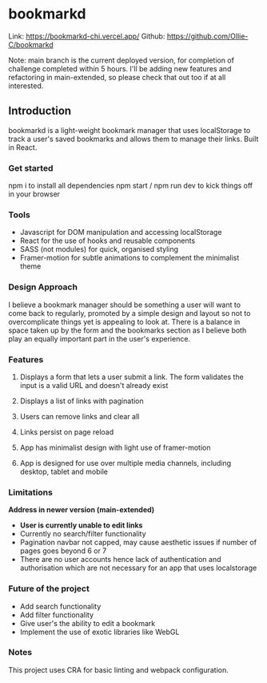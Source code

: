 # bookmarkd

Link: https://bookmarkd-chi.vercel.app/
Github: https://github.com/Ollie-C/bookmarkd

Note: main branch is the current deployed version, for completion of challenge completed within 5 hours. I'll be adding new features and refactoring in main-extended, so please check that out too if at all interested.

## Introduction

bookmarkd is a light-weight bookmark manager that uses localStorage to track a user's saved bookmarks and allows them to manage their links. Built in React.

### Get started

npm i to install all dependencies
npm start / npm run dev to kick things off in your browser

### Tools
- Javascript for DOM manipulation and accessing localStorage
- React for the use of hooks and reusable components
- SASS (not modules) for quick, organised styling
- Framer-motion for subtle animations to complement the minimalist theme

### Design Approach
I believe a bookmark manager should be something a user will want to come back to regularly, promoted by a simple design and layout so not to overcomplicate things yet is appealing to look at. There is a balance in space taken up by the form and the bookmarks section as I believe both play an equally important part in the user's experience.

### Features

1. Displays a form that lets a user submit a link. The form validates the input is a valid URL and doesn't already exist

2. Displays a list of links with pagination

3. Users can remove links and clear all

4. Links persist on page reload

5. App has minimalist design with light use of framer-motion

6. App is designed for use over multiple media channels, including desktop, tablet and mobile

### Limitations
**Address in newer version (main-extended)**

- **User is currently unable to edit links**
- Currently no search/filter functionality
- Pagination navbar not capped, may cause aesthetic issues if number of pages goes beyond 6 or 7
- There are no user accounts hence lack of authentication and authorisation which are not necessary for an app that uses localstorage

### Future of the project
- Add search functionality
- Add filter functionality
- Give user's the ability to edit a bookmark
- Implement the use of exotic libraries like WebGL

### Notes

This project uses CRA for basic linting and webpack configuration.
